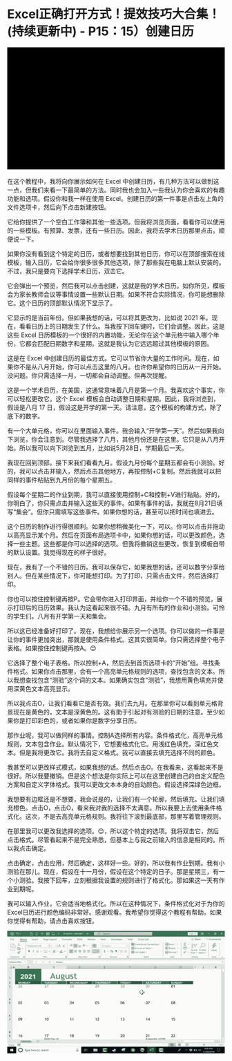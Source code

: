 # Excel正确打开方式！提效技巧大合集！(持续更新中) - P15：15）创建日历 

![](img/c8f8fd0bb1585f76ee8abbb619711c6c_0.png)

在这个教程中，我将向你展示如何在 Excel 中创建日历，有几种方法可以做到这一点，但我们来看一下最简单的方法。同时我也会加入一些我认为你会喜欢的有趣功能和选项。假设你和我一样在使用 Excel。创建日历的第一件事是点击左上角的文件选项卡，然后向下点击新建按钮。

它给你提供了一个空白工作簿和其他一些选项。但我将浏览页面，看看你可以使用的一些模板。有预算、发票，还有一些日历。因此，我将去学术日历那里点击。顺便说一下。

如果你没有看到这个特定的日历，或者想要找到其他日历，你可以在顶部搜索在线模板，输入日历，它会给你很多很多其他选项，除了那些我在电脑上默认安装的。不过，我只是要向下选择学术日历，双击它。

它会弹出一个预览，然后我可以点击创建，这就是我的学术日历。如你所见，模板会为家长教师会议等事情设置一些默认日期。如果不符合实际情况，你可能想删除它。这个日历的顶部默认情况下显示了。

它显示的是当前年份。但如果我想的话，可以将其更改为，比如说 2021 年。现在，看看日历上的日期发生了什么。当我按下回车键时，它们会调整。因此，这是这些 Excel 日历模板的一个很好的内置功能，无论你在这个单元格中输入哪个年份，它都会匹配日期数字和星期。这就是我认为它远远超过其他模板的原因。

这是在 Excel 中创建日历的最佳方式。它可以节省你大量的工作时间。现在，如果你不是从八月开始，你可以点击这里的八月。也许你希望你的日历从一月开始。没问题。你只需选择一月，一切都会自动调整。但再次提醒。

这是一个学术日历，在美国，这通常意味着八月是第一个月。我喜欢这个事实，你可以轻松更改它。这个 Excel 模板会自动调整日期和星期。因此，我将浏览到，假设是八月 17 日，假设这是开学的第一天。请注意，这个模板的构建方式，除了底下的数字。

有一个大单元格，你可以在里面输入事件。我会输入“开学第一天”。然后如果我向下浏览，你会注意到。尽管我选择了八月，其他月份还是在这里。它只是从八月开始。所以我可以向下浏览到五月，比如说5月28日，学期最后一天。

我现在回到顶部。接下来我们看看九月。假设九月份每个星期五都会有小测验。好的，我可以点击并输入，然后点击其他地方，再按控制+C复制。然后我就可以把同样的事件粘贴到九月份的每个星期五。

假设每个星期二的作业到期，我可以直接使用控制+C和控制+V进行粘贴。好的，你明白了，你只需点击并输入这些天的事件。如果有事件的话，我就在8月21日填写“集会”。但你只需填写这些事件。如果你想的话，甚至可以把时间也填进去。

这个日历的制作进行得很顺利。如果你想稍微美化一下，可以。你可以点击并拖动以高亮显示某个月。然后在页面布局选项卡中，如果你想的话，可以更改颜色，选择一些主题。这些都是你可以选择的选项。但我将撤销这些更改，恢复到模板自带的默认设置。我觉得现在的样子很好。

现在，我有了一个不错的日历。我可以保存它，如果我想的话，还可以数字分享给别人。但在某些情况下，你可能想打印。为了打印，只需点击文件，然后选择打印。

你也可以按住控制键再按P。它会带你进入打印界面，并给你一个不错的预览，展示打印后的日历效果。我认为这看起来很不错。九月有所有的作业和小测验。可怜的学生们。八月有开学第一天和集会。

所以这已经准备好打印了。现在，我想给你展示另一个选项。你可以做的一件事是让你的事件更加突出，那就是使用条件格式。这其实很简单。你只需选择整个电子表格。如果按住控制键再按A。😊

它选择了整个电子表格。所以控制+A，然后去到首页选项卡的“开始”组。寻找条件格式。如果你点击那里，会有一个高亮单元格规则的选项，查找包含的文本。所以我想查找包含“测验”这个词的文本。如果确实包含“测验”，我想用黄色填充并使用深黄色文本高亮显示。

所以我点击O，让我们看看它是否有效。我们去九月。在那里你可以看到单元格背景现在是黄色的，文本是深黄色的。这有助于引起对有测验的日期的注意。至少如果你是打印彩色的，或者如果你是数字分享日历。

那作业呢，我可以做同样的事情。控制A选择所有内容。条件格式化，高亮单元格规则，文本包含作业。默认情况下，它想要格式化它。用浅红色填充，深红色文本。但是我将更改它。我将去自定义格式。我可以直接去填充选择不同的颜色。

我甚至可以更改样式模式，如果我想的话。然后点击O。在我看来，这看起来不是很好。所以我要撤销。但是这个想法是你实际上可以在这里创建自己的自定义配色方案和自定义字体格式。我可以更改文本本身的自动颜色。假设选择深绿色边框。

我想要有边框还是不想要，我会说是的，让我们有一个轮廓，然后填充。让我们填充橙色。点击O，点击O，看来我对我的选择不太满意。所以我要上去使用条件格式化。这次，不是去高亮单元格规则。我将往下滚到最底部，那里写着管理规则。

在那里我可以更改我选择的选项。😊，所以这个特定的选项。我将双击它，然后点击格式。尽管看起来不是完全熟悉，但基本上与我之前输入的信息是相同的。所以我点击确定。

点击确定，点击应用，然后确定，这样好一些。好的，所以我有作业到期。我有小测验在那儿。现在，假设在十一月份，假设在这个特定的日子。那是星期三，有一个小测验。我按下回车，立刻根据我设置的规则进行了格式化。那如果这一天有作业到期呢。

我可以输入作业，它会适当地格式化。所以在这种情况下，条件格式化对于为你的Excel日历进行颜色编码非常好。感谢观看。我希望你觉得这个教程有帮助。如果你觉得有帮助，请点击喜欢按钮。

![](img/c8f8fd0bb1585f76ee8abbb619711c6c_2.png)
